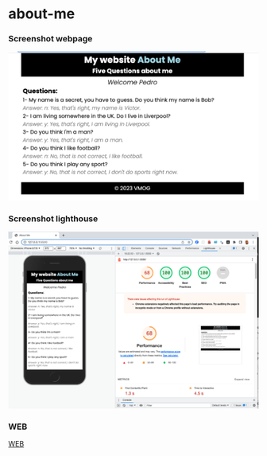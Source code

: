 # about-me

### Screenshot webpage

![WEB](images/About-Me-web.png)

### Screenshot lighthouse

![lighthouse](images/About-Me.png)

### WEB

[WEB](https://vmo2020.github.io/about-me/)
